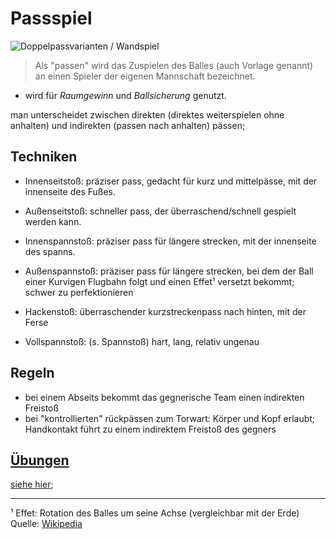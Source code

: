 # Passspiel

<!-- setsource https://de.wikipedia.org/wiki/Pass_(Fu%C3%9Fballtaktik) -->

![Doppelpassvarianten / Wandspiel](https://upload.wikimedia.org/wikipedia/de/6/60/Doppelpassvarianten.png)

> Als "passen" wird das Zuspielen des Balles (auch Vorlage genannt)
> an einen Spieler der eigenen Mannschaft bezeichnet.

- wird für *Raumgewinn* und *Ballsicherung* genutzt.  

man unterscheidet zwischen direkten (direktes weiterspielen ohne anhalten) und indirekten (passen nach anhalten) pässen;
<!-- Kurzpässe generell &lt; 20 m -->  

## Techniken

- Innenseitstoß: präziser pass, gedacht für kurz und mittelpässe, mit der innenseite des Fußes.
- Außenseitstoß: schneller pass, der überraschend/schnell gespielt werden kann.

- Innenspannstoß: präziser pass für längere strecken, mit der innenseite des spanns.
- Außenspannstoß: präziser pass für längere strecken, bei dem der Ball einer Kurvigen Flugbahn folgt und einen Effet¹ versetzt bekommt; schwer zu perfektionieren

- Hackenstoß: überraschender kurzstreckenpass nach hinten, mit der Ferse
- Vollspannstoß: (s. Spannstoß) hart, lang, relativ ungenau

## Regeln

- bei einem Abseits bekommt das gegnerische Team einen indirekten Freistoß
- bei "kontrollierten" rückpässen zum Torwart: Körper und Kopf erlaubt; Handkontakt führt zu einem indirektem Freistoß des gegners

## [Übungen](./Spieluumlbungen.pdf)

[siehe hier](./Spieluumlbungen.pdf);

--------
¹ Effet: Rotation des Balles um seine Achse (vergleichbar mit der Erde)  
Quelle: [Wikipedia](https://de.wikipedia.org/wiki/Pass_(Fu%C3%9Fballtaktik))  
